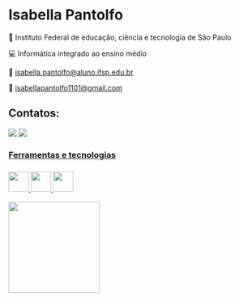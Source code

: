 # Isabella Pantolfo 
🏫 Instituto Federal de educação, ciência e tecnologia de São Paulo

💻 Informática integrado ao ensino médio

📲 isabella.pantolfo@aluno.ifsp.edu.br

📲 isabellapantolfo1101@gmail.com

## Contatos:

<div>

<a href = "mailto:isabella.pantolfo1101@gmail.com"><img loading="lazy" src="https://img.shields.io/badge/Gmail-D14836?style=for-the-badge&logo=gmail&logoColor=white" target="_blank"></a>
<a href="https://www.linkedin.com/in/isabella-pantolfo-59670622a" target="_blank"><img loading="lazy" src="https://img.shields.io/badge/-LinkedIn-%230077B5?style=for-the-badge&logo=linkedin&logoColor=white" target="_blank"> 
</div>


<h3> Ferramentas e tecnologias <h3/>


<img loading="lazy" src="https://www.vectorlogo.zone/logos/java/java-icon.svg" width="40" height="40"/> <img loading="lazy" src="https://www.vectorlogo.zone/logos/w3_html5/w3_html5-icon.svg" width="40" height="40"/> <img loading="lazy" src="https://www.vectorlogo.zone/logos/w3_css/w3_css-icon.svg" width="40" height="40"/>

 <div>
<a href="https://github.com/pantolfoo">
<img loading="lazy" height="180em" src="https://github-readme-stats.vercel.app/api/top-langs/?username=pantolfoo&layout=compact&langs_count=7&theme=dracula"/>
</div>
  
